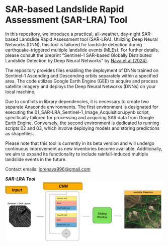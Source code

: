 # SAR-based Landslide Rapid Assessment (SAR-LRA) Tool
In this repository, we introduce a practical, all-weather, day-night SAR-based Landslide Rapid Assessment tool (SAR-LRA). Utilizing Deep Neural Networks (DNN), this tool is tailored for landslide detection during earthquake-triggered multiple landslide events (MLEs). For further details, please consult the preprint "Sentinel-1 SAR-based Globally Distributed Landslide Detection by Deep Neural Networks" by [Nava et al (2024)](link).

The repository provides files enabling the deployment of DNNs trained on Sentinel-1 Ascending and Descending orbits separately within a specified area. The code utilizes Google Earth Engine (GEE) to acquire and process satellite imagery and deploys the Deep Neural Networks (DNNs) on your local machine.

Due to conflicts in library dependencies, it is necessary to create two separate Anaconda environments. The first environment is designated for executing the 01_SAR-LRA_Sentinel-1_Image_Acquisition.ipynb script, specifically tailored for processing and acquiring SAR data from Google Earth Engine. Conversely, the second environment is dedicated to running scripts 02 and 03, which involve deploying models and storing predictions as shapefiles.

Please note that this tool is currently in its beta version and will undergo continuous improvement as new inventories become available. Additionally, we aim to expand its functionality to include rainfall-induced multiple landslide events in the future.

Contact emails: lorenava996@gmail.com

***SAR-LRA Tool***
![SAR-LRA Tool](https://github.com/lorenzonava96/SAR-and-DL-for-Landslide-Rapid-Assessment/blob/main/object%20detection.png)
